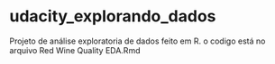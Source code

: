 # udacity_explorando_dados
Projeto de análise exploratoria de dados feito em R. o codigo está no arquivo Red Wine Quality EDA.Rmd
